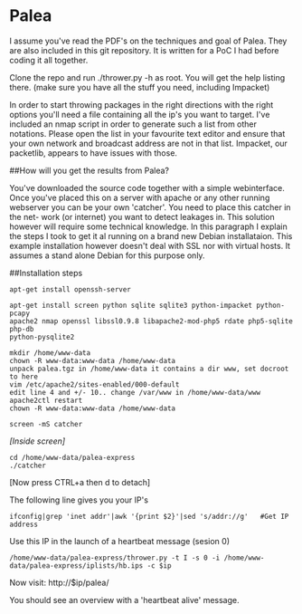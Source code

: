 Palea
==========

I assume you've read the PDF's on the techniques and goal of Palea. They
are also included in this git repository. It is written for a PoC I had 
before coding it all together.

Clone the repo and run ./thrower.py -h as root. You will get the help 
listing there. (make sure you have all the stuff you need, including Impacket)

In order to start throwing packages in the right directions with the right
options you'll need a file containing all the ip's you want to target. I've
included an nmap script in order to generate such a list from other notations.
Please open the list in your favourite text editor and ensure that your own
network and broadcast address are not in that list. Impacket, our packetlib,
appears to have issues with those. 

##How will you get the results from Palea? 

You've downloaded the source code together with a simple webinterface. Once
you've placed this on a server with apache or any other running webserver
you can be your own 'catcher'. You need to place this catcher in the net-
work (or internet) you want to detect leakages in. This solution however
will require some technical knowledge. In this paragraph I explain the
steps I took to get it al running on a brand new Debian installataion.
This example installation however doesn't deal with SSL nor with virtual
hosts. It assumes a stand alone Debian for this purpose only.

##Installation steps

    apt-get install openssh-server

    apt-get install screen python sqlite sqlite3 python-impacket python-pcapy 
    apache2 nmap openssl libssl0.9.8 libapache2-mod-php5 rdate php5-sqlite php-db 
    python-pysqlite2

    mkdir /home/www-data
    chown -R www-data:www-data /home/www-data
    unpack palea.tgz in /home/www-data it contains a dir www, set docroot to here
    vim /etc/apache2/sites-enabled/000-default
    edit line 4 and +/- 10.. change /var/www in /home/www-data/www
    apache2ctl restart
    chown -R www-data:www-data /home/www-data

    screen -mS catcher

*[Inside screen]*

    cd /home/www-data/palea-express
    ./catcher                                                     

[Now press CTRL+a then d to detach]

The following line gives you your IP's

    ifconfig|grep 'inet addr'|awk '{print $2}'|sed 's/addr://g'   #Get IP address

Use this IP in the launch of a heartbeat message (sesion 0)

    /home/www-data/palea-express/thrower.py -t I -s 0 -i /home/www-data/palea-express/iplists/hb.ips -c $ip

Now visit: http://$ip/palea/

You should see an overview with a 'heartbeat alive' message.
